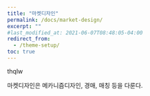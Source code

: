 ```yaml
---
title: "마켓디자인"
permalink: /docs/market-design/
excerpt: ""
#last_modified_at: 2021-06-07T08:48:05-04:00
redirect_from:
  - /theme-setup/
toc: true
---
```




thqlw 



마켓디자인은 메카니즘디자인, 경매, 매칭 등을 다룬다. 


